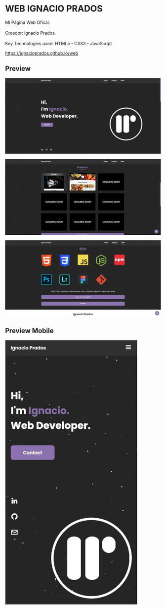 #  WEB IGNACIO PRADOS
 Mi Página Web Ofical.
<br><br>
 Creador: Ignacio Prados.
 <br><br>
 Key Technologies used: HTML5 - CSS3 - JavaScript

https://ignacioprados.github.io/web

## Preview

![banner](https://raw.githubusercontent.com/IgnacioPrados/web/gh-pages/assets/img/preview.JPG)

![banner](https://raw.githubusercontent.com/IgnacioPrados/web/gh-pages/assets/img/preview2.JPG)

![banner](https://raw.githubusercontent.com/IgnacioPrados/web/gh-pages/assets/img/preview3.JPG)

## Preview Mobile

![banner](https://raw.githubusercontent.com/IgnacioPrados/web/gh-pages/assets/img/preview-mobile.JPG)
